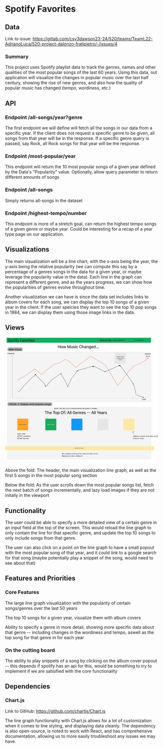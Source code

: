 # Spotify Favorites

## Data
Link to issue: https://gitlab.com/csy3dawson23-24/520/teams/TeamL22-AdrianoLuca/520-project-dalonzo-fratipietro/-/issues/4

### Summary
This project uses Spotify playlist data to track the genres, names and other 
qualities of the most popular songs of the last 60 years. Using this data, out application will visualize the changes in popular music over the last half century, showing the rise of new genres, and also how the quality of popular music has changed (tempo, wordiness, etc.) 

## API

### Endpoint /all-songs/year?genre

The first endpoint we will define will fetch all the songs in our data from a specific year. If the client does not request a specific genre to be given, all songs from that year will be in the response. If a specific genre query is passed, say Rock, all Rock songs for that year will be the response.

### Endpoint /most-popular/year

This endpoint will return the 10 most popular songs of a given year defined by the Data's "Popularity" value. Optionally, allow query parameter to return different amounts of songs

### Endpoint /all-songs

Simply returns all-songs in the dataset

### Endpoint /highest-tempo/number

This endpoint is more of a stretch goal, can return the highest tempo songs of a given genre or maybe year. Could be interesting for a recap of a year type page on our application.

## Visualizations

The main visualization will be a line chart, with the x-axis being the year, the y-axis being the relative popularity (we can compute this say by a percentage of a genres songs in the data for a given year, or maybe leverage the popularity value in the data). Each line in the graph can represent a different genre, and as the years progress, we can show how the popularities of genres evolve throughout time.

Another visualization we can have is since the data set includes links to album covers for each song, we can display the top 10 songs of a given year in the client. If the user speicies they want to see the top 10 pop songs in 1984, we can display them using those image links in the data.

## Views

![](wireframes/wireframe.png)

Above the fold: The header, the main visualization line graph, as well as the first 5 songs in the most popular song section

Below the fold: As the user scrolls down the most popular songs list, fetch the next batch of songs incrementally, and lazy load images if they are not initally in the viewport

## Functionality

The user could be able to specify a more detailed view of a certain genre in an input field at the top of the screen. This would reload the line graph to only contain the line for that specific genre, and update the top 10 songs to only include songs from that genre.

The user can also click on a point on the line graph to have a small popout with the most popular song of that year, and it could link to a google search for that song (maybe potentially play a snippet of the song, would need to see about that)

## Features and Priorities

### Core Features

The large line graph visualization with the popularity of certain songs/genres over the last 50 years

The top 10 songs for a given year, visualize them with album covers

Ability to specify a genre in more detail, showing more specific data about that genre -- including changes in the wordiness and tempo, aswell as the top song for that genre in for each year

### On the cutting board

The ability to play snippets of a song by clicking on the album cover popout -- this depends if spotify has an api for this, would be something to try to implement if we are satisified with the core functionality

## Dependencies

### Chart.js

Link to GitHub: https://github.com/chartjs/Chart.js

The line graph functionality with Chart.js allows for a lot of customization when it comes to line styling, and displaying data cleanly. The dependency is also open-source, is noted to work with React, and has comprehensive documentation, allowing us to more easily troubleshoot any issues we may have.